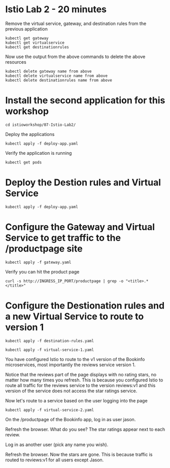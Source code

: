 # Istio Lab 2 - 20 minutes

Remove the virtual service, gateway, and destination rules from the previous application

```
kubectl get gateway
kubectl get virtualservice
kubectl get destinationrules
```
Now use the output from the above commands to delete the above resources

```
kubectl delete gateway name from above
kubectl delete virtualservice name from above
kubectl delete destinationrules name from above
```

# Install the second application for this workshop

```
cd istioworkshop/07-Istio-Lab2/
```

Deploy the applications

```
kubectl apply -f deploy-app.yaml
```

Verify the application is running

```
kubectl get pods 
```

# Deploy the Destion rules and Virtual Service

```
kubectl apply -f deploy-app.yaml
```

# Configure the Gateway and Virtual Service to get traffic to the /productpage site 

```
kubectl apply -f gateway.yaml 
```

Verify you can hit the product page

```
curl -s http://INGRESS_IP_PORT/productpage | grep -o "<title>.*</title>"
```

# Configure the Destionation rules and a new Virtual Service to route to version 1

```
kubectl apply -f destination-rules.yaml

kubectl apply -f virtual-service-1.yaml 
```

You have configured Istio to route to the v1 version of the Bookinfo microservices, most importantly the reviews service version 1.

Notice that the reviews part of the page displays with no rating stars, no matter how many times you refresh. This is because you configured Istio to route all traffic for the reviews service to the version reviews:v1 and this version of the service does not access the star ratings service.


Now let's route to a service based on the user logging into the page

```
kubectl apply -f virtual-service-2.yaml
```

On the /productpage of the Bookinfo app, log in as user jason.

Refresh the browser. What do you see? The star ratings appear next to each review.

Log in as another user (pick any name you wish).

Refresh the browser. Now the stars are gone. This is because traffic is routed to reviews:v1 for all users except Jason.




